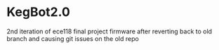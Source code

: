 # KegBot2.0

2nd iteration of ece118 final project firmware after reverting back to old branch and causing git issues on the old repo